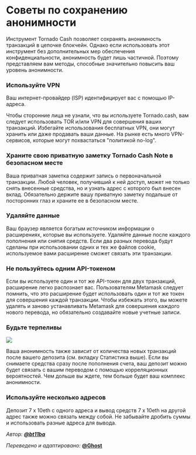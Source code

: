 # Советы по сохранению анонимности

Инструмент Tornado Cash позволяет сохранять анонимность транзакций в цепочке блокчейн. Однако если использовать этот инструмент без дополнительных мер обеспечения конфиденциальности, анонимность будет лишь частичной. Поэтому представляем вам методы, способные значительно повысить ваш уровень анонимности.

### Используйте VPN

Ваш интернет-провайдер (ISP) идентифицирует вас с помощью IP-адреса.

Чтобы сторонние лица не узнали, что вы используете Tornado.cash, вам следует использовать TOR и/или VPN для совершения ваших транзакций. Избегайте использования бесплатных VPN, они могут хранить или даже продавать ваши данные. На рынке есть много VPN-сервисов, которые могут похвастаться "политикой no-log".

### Храните свою приватную заметку Tornado Cash Note в безопасном месте <a href="#save-your-note-in-a-safe-place" id="save-your-note-in-a-safe-place"></a>

Ваша приватная заметка содержит запись о первоначальной транзакции. Любой человек, получивший к ней доступ, может не только снять внесенные средства, но и узнать адрес с которого был внесен вклад. Обязательно держите вашу приватную заметку подальше от посторонних глаз и храните ее в безопасном месте.

### Удаляйте данные <a href="#delete-data" id="delete-data"></a>

Ваш браузер является богатым источником информации о расширениях, которые вы используете. Удаляйте данные после каждого пополнения или снятия средств. Если два разных перевода будут сделаны при использовании одних и тех же файлов cookie, используемое вами расширение сможет связать эти транзакции.

### Не пользуйтесь одним API-токеном <a href="#avoid-using-the-same-api-token" id="avoid-using-the-same-api-token"></a>

Если вы используете один и тот же API-токен для двух транзакций, расширение легко распознает вас. Пользователям Metamask следует помнить, что это расширение будет использовать один и тот же токен для совершения каждой транзакции. Чтобы избежать этого, вы можете удалять и заново устанавливать Metamask для совершения каждого нового перевода, но обязательно создавайте новые учетные записи.

### Будьте терпеливы <a href="#be-patient" id="be-patient"></a>

![](https://gblobscdn.gitbook.com/assets%2F-MXflGk4w5pDjjlmPCuF%2F-MgQVRqU6Ff6ypW\_Q-fV%2F-MgQW0ko2bOUYlnsuG0F%2Fozxj.png?alt=media\&token=1debad58-aa3c-4638-9d18-1636e87e3d0a)

Ваша анонимность также зависит от количества новых транзакций после вашего депозита (см. вкладку Статистика выше). Если вы снимаете средства сразу после пополнения счета, ваш депозит можно будет связать с вашим переводом с помощью корреляционных вероятностей. Чем дольше вы ждете, тем больше будет ваш комплекс анонимности.

### Используйте несколько адресов

Депозит 7 x 10eth с одного адреса и вывод средств 7 x 10eth на другой адрес также можно связать между собой. Не забывайте дробить суммы и использовать разные адреса для вывода.

_Автор:_ [_**@bt11ba**_](https://torn.community/u/bt11ba/)&#x20;

_Переведено и адаптировано:_ [**@Ghost**](https://torn.community/u/ghost)
